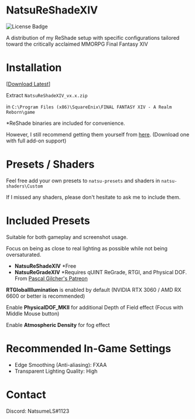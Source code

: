 # NatsuReShadeXIV
![License Badge](https://img.shields.io/badge/license-BSD-green)

A distribution of my ReShade setup with specific configurations tailored toward the critically acclaimed MMORPG Final Fantasy XIV

# Installation

[[Download Latest](https://github.com/NatsumeLS/NatsuReShadeXIV/releases/latest)]

Extract `NatsuReShadeXIV_vx.x.zip`

in `C:\Program Files (x86)\SquareEnix\FINAL FANTASY XIV - A Realm Reborn\game`

*ReShade binaries are included for convenience.

However, I still recommend getting them yourself from [here](https://reshade.me/). (Download one with full add-on support)

# Presets / Shaders
Feel free add your own presets to `natsu-presets` and shaders in `natsu-shaders\Custom`

If I missed any shaders, please don't hesitate to ask me to include them.

# Included Presets

Suitable for both gameplay and screenshot usage.

Focus on being as close to real lighting as possible while not being oversaturated.

- **NatsuReShadeXIV** *Free
- **NatsuReGradeXIV** *Requires qUINT ReGrade, RTGI, and Physical DOF. From [Pascal Gilcher's Patreon](https://www.patreon.com/mcflypg)

**RTGlobalIllumination** is enabled by default (NVIDIA RTX 3060 / AMD RX 6600 or better is recommended)

Enable **PhysicalDOF_MKII** for additional Depth of Field effect (Focus with Middle Mouse button)

Enable **Atmospheric Density** for fog effect

# Recommended In-Game Settings
- Edge Smoothing (Anti-aliasing): FXAA
- Transparent Lighting Quality: High

# Contact
Discord: NatsumeLS#1123
